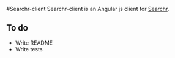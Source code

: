 #Searchr-client
Searchr-client is an Angular js client for [Searchr](https://github.com/Andytom/searchr-server). 

## To do
* Write README
* Write tests
